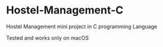 # Hostel-Management-C
Hostel Management mini project in C programming Language

Tested and works only on macOS
